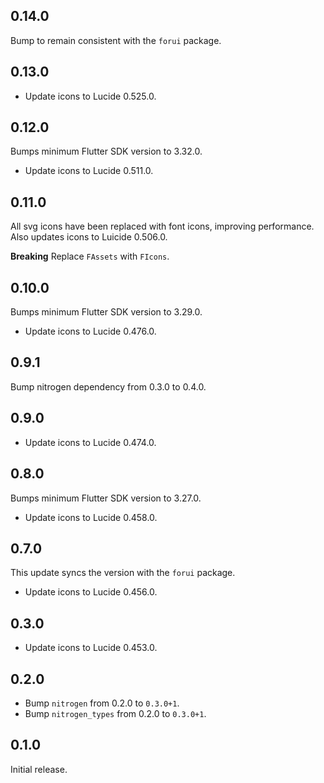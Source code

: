 ## 0.14.0

Bump to remain consistent with the `forui` package.



## 0.13.0

* Update icons to Lucide 0.525.0.


## 0.12.0

Bumps minimum Flutter SDK version to 3.32.0.

* Update icons to Lucide 0.511.0.


## 0.11.0

All svg icons have been replaced with font icons, improving performance. Also updates icons to Luicide 0.506.0.

**Breaking** Replace `FAssets` with `FIcons`.


## 0.10.0

Bumps minimum Flutter SDK version to 3.29.0.

* Update icons to Lucide 0.476.0.

## 0.9.1

Bump nitrogen dependency from 0.3.0 to 0.4.0.


## 0.9.0

* Update icons to Lucide 0.474.0.

## 0.8.0

Bumps minimum Flutter SDK version to 3.27.0.

* Update icons to Lucide 0.458.0.

## 0.7.0

This update syncs the version with the `forui` package.

* Update icons to Lucide 0.456.0.

## 0.3.0

* Update icons to Lucide 0.453.0.

## 0.2.0

* Bump `nitrogen` from 0.2.0 to `0.3.0+1`.
* Bump `nitrogen_types` from 0.2.0 to `0.3.0+1`.

## 0.1.0

Initial release.

